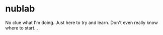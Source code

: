 # nublab
No clue what I'm doing.  Just here to try and learn.  Don't even really know where to start...
